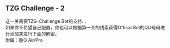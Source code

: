 ## TZG Challenge - 2
这一关需要TZG-Challenge Bot的支持...   
如果你不希望自己配置，你也可以根据第一关的线索获得Offical Bot的QQ号码进行添加来进行下面的解密。   
附属：酷Q Air/Pro